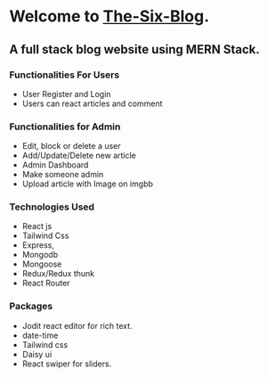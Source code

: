 # Welcome to [The-Six-Blog](https://the-six-9073a.web.app/).

## A full stack blog website using MERN Stack.

### Functionalities For Users
* User Register and Login
* Users can react articles and comment

### Functionalities for Admin
* Edit, block or delete a user
* Add/Update/Delete new article
* Admin Dashboard
* Make someone admin
* Upload article with Image on imgbb

### Technologies Used
* React js
* Tailwind Css
* Express,
* Mongodb
* Mongoose
* Redux/Redux thunk
* React Router

 ### Packages
 * Jodit react editor for rich text.
 * date-time
 * Tailwind css
 * Daisy ui
 * React swiper for sliders.